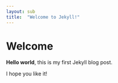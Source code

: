 ```yaml
---
layout: sub
title:  "Welcome to Jekyll!"
---
```


# Welcome

**Hello world**, this is my first Jekyll blog post.

I hope you like it!
